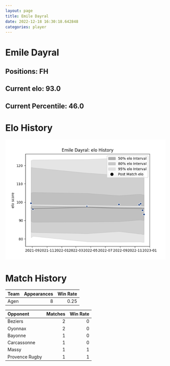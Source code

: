 ```yaml
---  
layout: page  
title: Emile Dayral  
date: 2022-12-18 16:30:18.642848  
categories: player  
---
```

# Emile Dayral

## Positions: FH

## Current elo: 93.0

## Current Percentile: 46.0

# Elo History


![elo history](history_EmileDayral.png)
# Match History


| Team   |   Appearances |   Win Rate |
|:-------|--------------:|-----------:|
| Agen   |             8 |       0.25 |

| Opponent       |   Matches |   Win Rate |
|:---------------|----------:|-----------:|
| Beziers        |         2 |          0 |
| Oyonnax        |         2 |          0 |
| Bayonne        |         1 |          0 |
| Carcassonne    |         1 |          0 |
| Massy          |         1 |          1 |
| Provence Rugby |         1 |          1 |